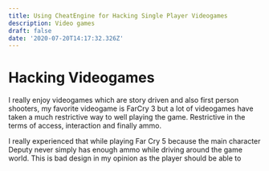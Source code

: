 ```yaml
---
title: Using CheatEngine for Hacking Single Player Videogames
description: Video games
draft: false
date: '2020-07-20T14:17:32.326Z'
---
```


# Hacking Videogames
I really enjoy videogames which are story driven and also first person shooters, my favorite videogame is FarCry 3 but a lot of videogames have taken a much restrictive way to well playing the game. Restrictive in the terms of access, interaction and finally ammo.

I really experienced that while playing Far Cry 5 because the main character Deputy never simply has enough ammo while driving around the game world. This is bad design in my opinion as the player should be able to 